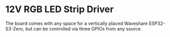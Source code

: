 # 12V RGB LED Strip Driver

The board comes with any space for a vertically placed Waveshare
ESP32-S3-Zero, but can be controlled via three GPIOs from any source.

